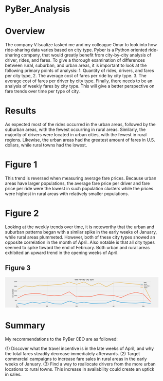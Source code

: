 # PyBer_Analysis

# Overview 
The company V.Isualize tasked me and my colleague Omar to look into how ride-sharing data varies based on city type. Pyber is a Python oriented ride-sharing company, that would greatly benefit from city-by-city analysis of driver, rides, and fares. To give a thorough examination of differences between rural, suburban, and urban areas, it is important to look at the following primary points of analysis: 1. Quantity of rides, drivers, and fares per city type, 2. The average cost of fares per ride by city type. 3. The average cost of fares per driver by city type. Finally, there needs to be an analysis of weekly fares by city type. This will give a better perspective on fare trends over time per type of city.

# Results
As expected most of the rides occurred in the urban areas, followed by the suburban areas, with the fewest occurring in rural areas. Similarly, the majority of drivers were located in urban cities, with the fewest in rural regions. Likewise, the urban areas had the greatest amount of fares in U.S. dollars, while rural towns had the lowest.

# Figure 1

This trend is reversed when measuring average fare prices. Because urban areas have larger populations, the average fare price per driver and fare price per ride were the lowest in such population clusters while the prices were highest in rural areas with relatively smaller populations. 

# Figure 2

Looking at the weekly trends over time, it is noteworthy that the urban and suburban patterns began with a similar spike in the early weeks of January, while rural areas plummeted. However, both of these city types showed an opposite correlation in the month of April. Also notable is that all city types seemed to spike toward the end of February. Both urban and rural areas exhibited an upward trend in the opening weeks of April.

## Figure 3

![analysisfig.png](analysisfig.png)



# Summary
My recommendations to the PyBer CEO are as followed:

(1) Discover what the travel incentive is in the late weeks of April, and why the total fares steadily decrease immediately afterwards.
(2) Target commercial campaigns to increase fare sales in rural areas in the early weeks of January.
(3) Find a way to reallocate drivers from the more urban locations to rural towns. This increase in availability could create an uptick in sales.

